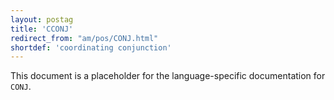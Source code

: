 ```yaml
---
layout: postag
title: 'CCONJ'
redirect_from: "am/pos/CONJ.html"
shortdef: 'coordinating conjunction'
---
```


This document is a placeholder for the language-specific documentation
for `CONJ`.
